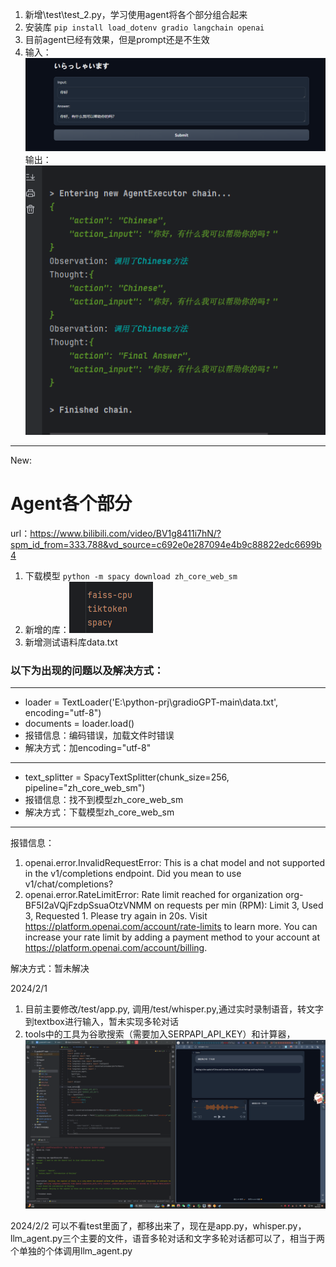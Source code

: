 1. 新增\test\test_2.py，学习使用agent将各个部分组合起来
2. 安装库 `pip install load_dotenv gradio langchain openai`
3. 目前agent已经有效果，但是prompt还是不生效
4. 输入：![img_1.png](img_1.png)输出：![img.png](img.png)
---

New:
# Agent各个部分
url：https://www.bilibili.com/video/BV1g8411i7hN/?spm_id_from=333.788&vd_source=c692e0e287094e4b9c88822edc6699b4
1. 下载模型 `python -m spacy download zh_core_web_sm`
2. 新增的库：![img_2.png](img_2.png)
3. 新增测试语料库data.txt

### 以下为出现的问题以及解决方式：
---
* loader = TextLoader('E:\python-prj\gradioGPT-main\data.txt', encoding="utf-8")
* documents = loader.load()
* 报错信息：编码错误，加载文件时错误
* 解决方式：加encoding="utf-8"
---
* text_splitter = SpacyTextSplitter(chunk_size=256, pipeline="zh_core_web_sm")
* 报错信息：找不到模型zh_core_web_sm
* 解决方式：下载模型zh_core_web_sm
---
报错信息：
1. openai.error.InvalidRequestError: This is a chat model and not supported in the v1/completions endpoint. Did you mean to use v1/chat/completions?
2. openai.error.RateLimitError: Rate limit reached for organization org-BF5I2aVQjFzdpSsuaOtzVNMM on requests per min (RPM): Limit 3, Used 3, Requested 1. Please try again in 20s. Visit https://platform.openai.com/account/rate-limits to learn more. You can increase your rate limit by adding a payment method to your account at https://platform.openai.com/account/billing.

解决方式：暂未解决


2024/2/1
1. 目前主要修改/test/app.py, 调用/test/whisper.py,通过实时录制语音，转文字到textbox进行输入，暂未实现多轮对话
2. tools中的工具为谷歌搜索（需要加入SERPAPI_API_KEY）和计算器，
![img_3.png](img_3.png)

2024/2/2
可以不看test里面了，都移出来了，现在是app.py，whisper.py，llm_agent.py三个主要的文件，语音多轮对话和文字多轮对话都可以了，相当于两个单独的个体调用llm_agent.py